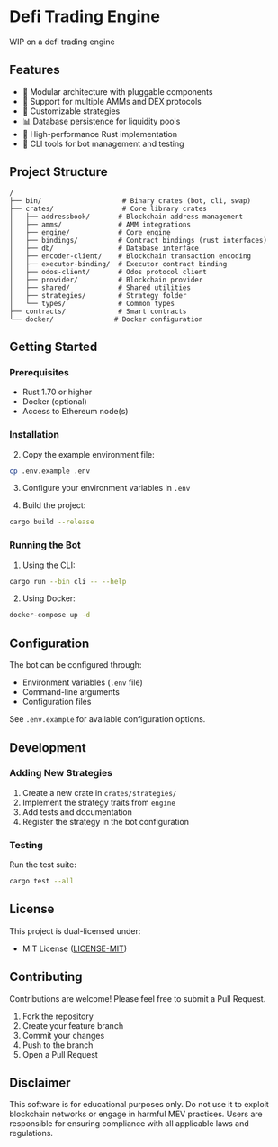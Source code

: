 # Defi Trading Engine

WIP on a defi trading engine

## Features

- 🔌 Modular architecture with pluggable components
- 💱 Support for multiple AMMs and DEX protocols
- 🔄 Customizable strategies
- 📊 Database persistence for liquidity pools
- 🚀 High-performance Rust implementation
- 🤖 CLI tools for bot management and testing

## Project Structure

```
/
├── bin/                    # Binary crates (bot, cli, swap)
├── crates/                 # Core library crates
│   ├── addressbook/       # Blockchain address management
│   ├── amms/              # AMM integrations
│   ├── engine/            # Core engine
│   ├── bindings/          # Contract bindings (rust interfaces)
│   ├── db/                # Database interface
│   ├── encoder-client/    # Blockchain transaction encoding
│   ├── executor-binding/  # Executor contract binding 
│   ├── odos-client/       # Odos protocol client
│   ├── provider/          # Blockchain provider
│   ├── shared/            # Shared utilities
│   ├── strategies/        # Strategy folder
│   └── types/             # Common types
├── contracts/             # Smart contracts
└── docker/               # Docker configuration
```

## Getting Started

### Prerequisites

- Rust 1.70 or higher
- Docker (optional)
- Access to Ethereum node(s)

### Installation

2. Copy the example environment file:
```bash
cp .env.example .env
```

3. Configure your environment variables in `.env`

4. Build the project:
```bash
cargo build --release
```

### Running the Bot

1. Using the CLI:
```bash
cargo run --bin cli -- --help
```

2. Using Docker:
```bash
docker-compose up -d
```

## Configuration

The bot can be configured through:
- Environment variables (`.env` file)
- Command-line arguments
- Configuration files

See `.env.example` for available configuration options.

## Development

### Adding New Strategies

1. Create a new crate in `crates/strategies/`
2. Implement the strategy traits from `engine`
3. Add tests and documentation
4. Register the strategy in the bot configuration

### Testing

Run the test suite:
```bash
cargo test --all
```

## License

This project is dual-licensed under:
- MIT License ([LICENSE-MIT](LICENSE-MIT))

## Contributing

Contributions are welcome! Please feel free to submit a Pull Request.

1. Fork the repository
2. Create your feature branch
3. Commit your changes
4. Push to the branch
5. Open a Pull Request

## Disclaimer

This software is for educational purposes only. Do not use it to exploit blockchain networks or engage in harmful MEV practices. Users are responsible for ensuring compliance with all applicable laws and regulations. 